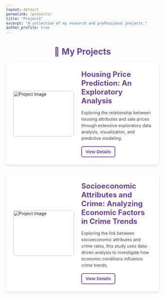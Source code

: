 ```yaml
---
layout: default
permalink: /projects/
title: "Projects"
excerpt: "A collection of my research and professional projects."
author_profile: true
---
```


<style>
/* General Page Styling */
.page-content {
  background: #f3e8fd;
  padding: 2rem;
}

/* Project Card Styling */
.project-card {
  display: flex;
  align-items: center;
  background: white;
  padding: 1.5rem;
  border-radius: 8px;
  box-shadow: 0 4px 8px rgba(0,0,0,0.1);
  margin-bottom: 2rem;
  transition: transform 0.2s, box-shadow 0.2s;
}

/* Responsive for Mobile */
@media (max-width: 768px) {
  .project-card {
    flex-direction: column;
    text-align: center;
  }
  .project-image {
    margin-right: 0;
    margin-bottom: 1rem;
  }
  .button-row {
    justify-content: center;
  }
}

/* Project Image */
.project-image {
  width: 200px;
  height: 150px;
  border-radius: 6px;
  object-fit: cover;
  margin-right: 1.5rem;
}

/* Project Content */
.project-content {
  flex: 1;
}

.project-title {
  font-size: 1.5rem;
  font-weight: bold;
  color: #6d4195;
  margin-bottom: 0.5rem;
}

.project-description {
  color: #444;
  line-height: 1.5;
  margin-bottom: 1rem;
}

/* Details Button */
.details-btn {
  background: transparent;
  color: #6d4195;
  border: 2px solid #6d4195;
  padding: 8px 12px;
  font-size: 0.9rem;
  font-weight: bold;
  border-radius: 6px;
  cursor: pointer;
  transition: all 0.2s ease;
}

.details-btn:hover {
  background: #6d4195;
  color: white;
}

/* Hidden Details */
.project-details {
  display: none;
  background: #fff;
  padding: 1.2rem;
  margin-top: 1rem;
  border-radius: 6px;
  box-shadow: 0 3px 6px rgba(0,0,0,0.1);
}

/* Preview Frame */
.preview-frame {
  width: 100%;
  height: 450px;
  border: none;
  margin-bottom: 1rem;
  border-radius: 6px;
}

/* Button Row */
.button-row {
  display: flex;
  gap: 0.8rem;
}

/* GitHub Button - Outline Style */
.github-btn {
  display: inline-flex;
  align-items: center;
  gap: 5px;
  padding: 6px 10px;
  font-size: 0.9rem;
  font-weight: bold;
  border-radius: 6px;
  text-decoration: none;
  border: 2px solid #6d4195;
  color: #6d4195;
}

.github-btn:hover {
  background: #6d4195;
  color: white;
}

/* View Page Button - Solid Purple */
.html-btn {
  display: inline-flex;
  align-items: center;
  gap: 5px;
  padding: 6px 10px;
  font-size: 0.9rem;
  font-weight: bold;
  border-radius: 6px;
  text-decoration: none;
  background: #6d4195;
  color: white;
  border: 2px solid #6d4195;
}

.html-btn:hover {
  background: #4a256d;
  border-color: #4a256d;
}

</style>

<h1 style="text-align: center; color: #6d4195;">
  &#128193; My Projects
</h1>

<!-- Project 1 -->
<div class="project-card">
  <img src="{{ site.baseurl }}/images/project1.jpg" alt="Project Image" class="project-image">
  <div class="project-content">
    <div class="project-title">Housing Price Prediction: An Exploratory Analysis</div>
    <p class="project-description">Exploring the relationship between housing attributes and sale prices through extensive exploratory data analysis, visualization, and predictive modeling.</p>
    <button class="details-btn" onclick="toggleDetails('project1')">View Details</button>
  </div>
</div>

<!-- Hidden Details -->
<div id="project1" class="project-details">
  <!-- Embedded HTML Preview -->
  <iframe class="preview-frame" src="https://htmlpreview.github.io/?https://github.com/ChengWu-Data/Housing-Price-Prediction-An-Exploratory-Analysis/blob/8a49d8ae0d2514d014c7d304ea081a2002fbd0f4/Housing_Price_Prediction-AnExploratoryAnalysis.html"></iframe>

  <!-- Small Buttons -->
  <div class="button-row">
    <a href="https://github.com/ChengWu-Data/Housing-Price-Prediction-An-Exploratory-Analysis.git" class="github-btn">
      <i class="fa-brands fa-github"></i> GitHub
    </a>
    <a href="https://chengwu-data.github.io/Housing_Price_Prediction-AnExploratoryAnalysis.html" class="html-btn">
      <i class="fa-solid fa-file"></i> View Page
    </a>
  </div>
</div>

<!-- Project 2 -->
<div class="project-card">
  <img src="{{ site.baseurl }}/images/project2.jpg" alt="Project Image" class="project-image">
  <div class="project-content">
    <div class="project-title">Socioeconomic Attributes and Crime: Analyzing Economic Factors in Crime Trends</div>
    <p class="project-description">
      Exploring the link between socioeconomic attributes and crime rates, this study uses data-driven analysis 
      to investigate how economic conditions influence crime trends.
    </p>
    <button class="details-btn" onclick="toggleDetails('project2')">View Details</button>
  </div>
</div>

<!-- Hidden Details -->
<div id="project2" class="project-details">
  <!-- Embedded PDF Preview -->
  <iframe class="preview-frame" src="https://drive.google.com/file/d/1VjV4sNFC9NrD7N8A9QoP_Ss2yWV_5WkI/preview"></iframe>

  <!-- View Online Button -->
  <div class="button-row">
    <a href="https://drive.google.com/file/d/1VjV4sNFC9NrD7N8A9QoP_Ss2yWV_5WkI/view?usp=sharing" class="html-btn">
      <i class="fa-solid fa-file-pdf"></i> View Online
    </a>
  </div>
</div>


<script>
function toggleDetails(id) {
  var details = document.getElementById(id);
  if (details.style.display === "none" || details.style.display === "") {
    details.style.display = "block";
  } else {
    details.style.display = "none";
  }
}
</script>



